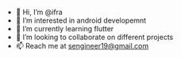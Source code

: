 - 👋 Hi, I’m @ifra
- 👀 I’m interested in android developemnt
- 🌱 I’m currently learning flutter
- 💞️ I’m looking to collaborate on different projects 
- 📫 Reach me at sengineer19@gmail.com

<!---
ifra1988/ifra1988 is a ✨ special ✨ repository because its `README.md` (this file) appears on your GitHub profile.
You can click the Preview link to take a look at your changes.
--->
